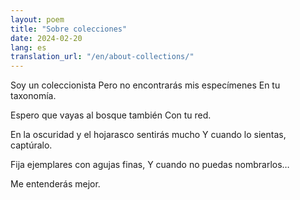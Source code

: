 ```yaml
---
layout: poem
title: "Sobre colecciones"
date: 2024-02-20
lang: es
translation_url: "/en/about-collections/"
---
```


Soy un coleccionista
Pero no encontrarás mis especímenes
En tu taxonomía.

Espero que vayas al bosque también
Con tu red.

En la oscuridad y el hojarasco sentirás mucho
Y cuando lo sientas, captúralo.

Fija ejemplares con agujas finas,
Y cuando no puedas nombrarlos…

Me entenderás mejor.